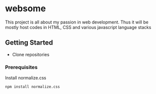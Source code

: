 # websome

This project is all about my passion in web development. Thus it will be mostly host codes in HTML, CSS and various javascript language stacks

## Getting Started
* Clone repositories

### Prerequisites
Install normalize.css
```
npm install normalize.css
```

